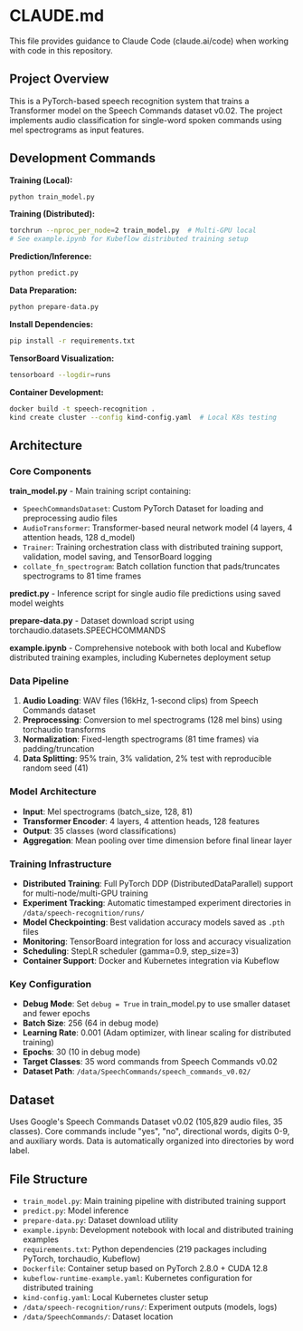 # CLAUDE.md

This file provides guidance to Claude Code (claude.ai/code) when working with code in this repository.

## Project Overview

This is a PyTorch-based speech recognition system that trains a Transformer model on the Speech Commands dataset v0.02. The project implements audio classification for single-word spoken commands using mel spectrograms as input features.

## Development Commands

**Training (Local):**
```bash
python train_model.py
```

**Training (Distributed):**
```bash
torchrun --nproc_per_node=2 train_model.py  # Multi-GPU local
# See example.ipynb for Kubeflow distributed training setup
```

**Prediction/Inference:**
```bash
python predict.py
```

**Data Preparation:**
```bash
python prepare-data.py
```

**Install Dependencies:**
```bash
pip install -r requirements.txt
```

**TensorBoard Visualization:**
```bash
tensorboard --logdir=runs
```

**Container Development:**
```bash
docker build -t speech-recognition .
kind create cluster --config kind-config.yaml  # Local K8s testing
```

## Architecture

### Core Components

**train_model.py** - Main training script containing:
- `SpeechCommandsDataset`: Custom PyTorch Dataset for loading and preprocessing audio files
- `AudioTransformer`: Transformer-based neural network model (4 layers, 4 attention heads, 128 d_model)
- `Trainer`: Training orchestration class with distributed training support, validation, model saving, and TensorBoard logging
- `collate_fn_spectrogram`: Batch collation function that pads/truncates spectrograms to 81 time frames

**predict.py** - Inference script for single audio file predictions using saved model weights

**prepare-data.py** - Dataset download script using torchaudio.datasets.SPEECHCOMMANDS

**example.ipynb** - Comprehensive notebook with both local and Kubeflow distributed training examples, including Kubernetes deployment setup

### Data Pipeline

1. **Audio Loading**: WAV files (16kHz, 1-second clips) from Speech Commands dataset
2. **Preprocessing**: Conversion to mel spectrograms (128 mel bins) using torchaudio transforms
3. **Normalization**: Fixed-length spectrograms (81 time frames) via padding/truncation
4. **Data Splitting**: 95% train, 3% validation, 2% test with reproducible random seed (41)

### Model Architecture

- **Input**: Mel spectrograms (batch_size, 128, 81) 
- **Transformer Encoder**: 4 layers, 4 attention heads, 128 features
- **Output**: 35 classes (word classifications)
- **Aggregation**: Mean pooling over time dimension before final linear layer

### Training Infrastructure

- **Distributed Training**: Full PyTorch DDP (DistributedDataParallel) support for multi-node/multi-GPU training
- **Experiment Tracking**: Automatic timestamped experiment directories in `/data/speech-recognition/runs/`
- **Model Checkpointing**: Best validation accuracy models saved as `.pth` files
- **Monitoring**: TensorBoard integration for loss and accuracy visualization
- **Scheduling**: StepLR scheduler (gamma=0.9, step_size=3)
- **Container Support**: Docker and Kubernetes integration via Kubeflow

### Key Configuration

- **Debug Mode**: Set `debug = True` in train_model.py to use smaller dataset and fewer epochs
- **Batch Size**: 256 (64 in debug mode)
- **Learning Rate**: 0.001 (Adam optimizer, with linear scaling for distributed training)
- **Epochs**: 30 (10 in debug mode)
- **Target Classes**: 35 word commands from Speech Commands v0.02
- **Dataset Path**: `/data/SpeechCommands/speech_commands_v0.02/`

## Dataset

Uses Google's Speech Commands Dataset v0.02 (105,829 audio files, 35 classes). Core commands include "yes", "no", directional words, digits 0-9, and auxiliary words. Data is automatically organized into directories by word label.

## File Structure

- `train_model.py`: Main training pipeline with distributed training support
- `predict.py`: Model inference
- `prepare-data.py`: Dataset download utility
- `example.ipynb`: Development notebook with local and distributed training examples
- `requirements.txt`: Python dependencies (219 packages including PyTorch, torchaudio, Kubeflow)
- `Dockerfile`: Container setup based on PyTorch 2.8.0 + CUDA 12.8
- `kubeflow-runtime-example.yaml`: Kubernetes configuration for distributed training
- `kind-config.yaml`: Local Kubernetes cluster setup
- `/data/speech-recognition/runs/`: Experiment outputs (models, logs)
- `/data/SpeechCommands/`: Dataset location